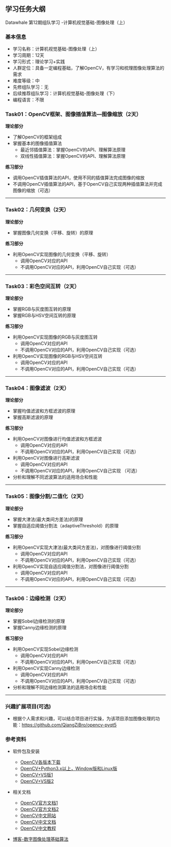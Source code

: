 ## 学习任务大纲
Datawhale 第12期组队学习 -计算机视觉基础-图像处理（上）

### 基本信息
* 学习名称：计算机视觉基础-图像处理（上）
* 学习周期：12天
* 学习形式：理论学习+实践
* 人群定位：具备一定编程基础，了解OpenCV，有学习和梳理图像处理算法的需求
* 难度等级：中
* 先修组队学习：无
* 后续推荐组队学习：计算机视觉基础-图像处理（下）
* 编程语言：不限

### Task01：OpenCV框架、图像插值算法—图像缩放（2天）

**理论部分**

* 了解OpenCV的框架组成
* 掌握基本的图像插值算法
  * 最近邻插值算法：掌握OpenCV的API、理解算法原理
  * 双线性插值算法：掌握OpenCV的API、理解算法原理

**练习部分**

* 调用OpenCV插值算法的API，使用不同的插值算法完成图像的缩放
* 不调用OpenCV插值算法的API，基于OpenCV自己实现两种插值算法并完成图像的缩放（可选）

---

### Task02：几何变换（2天）

**理论部分**

* 掌握图像几何变换（平移、旋转）的原理

**练习部分**

* 利用OpenCV实现图像的几何变换（平移、旋转）
  * 调用OpenCV对应的API
  * 不调用OpenCV对应的API，利用OpenCV自己实现（可选）
    
---
    
### Task03：彩色空间互转（2天）

**理论部分**

* 掌握RGB与灰度图互转的原理
* 掌握RGB与HSV空间互转的原理

**练习部分**

* 利用OpenCV实现图像的RGB与灰度图互转
  * 调用OpenCV对应的API
  * 不调用OpenCV对应的API，利用OpenCV自己实现（可选）
* 利用OpenCV实现图像的RGB与HSV空间互转
  * 调用OpenCV对应的API
  * 不调用OpenCV对应的API，利用OpenCV自己实现（可选）
  
--- 
 
### Task04：图像滤波（2天）

**理论部分**

* 掌握均值滤波和方框滤波的原理
* 掌握高斯滤波的原理

**练习部分**

* 利用OpenCV对图像进行均值滤波和方框滤波
  * 调用OpenCV对应的API
  * 不调用OpenCV对应的API，利用OpenCV自己实现（可选）
* 利用OpenCV对图像进行高斯滤波
  * 调用OpenCV对应的API
  * 不调用OpenCV对应的API，利用OpenCV自己实现 （可选）  
* 分析和理解不同滤波算法的适用场合和性能

---

### Task05：图像分割/二值化（2天）

**理论部分**

* 掌握大津法(最大类间方差法)的原理
* 掌握自适应阈值分割法（adaptiveThreshold）的原理

**练习部分**

* 利用OpenCV实现大津法(最大类间方差法)，对图像进行阈值分割
  * 调用OpenCV对应的API
  * 不调用OpenCV对应的API，利用OpenCV自己实现（可选）
* 利用OpenCV实现自适应阈值分割法，对图像进行阈值分割
  * 调用OpenCV对应的API
  * 不调用OpenCV对应的API，利用OpenCV自己实现（可选）

---

### Task06：边缘检测（2天）

**理论部分**

* 掌握Sobel边缘检测的原理
* 掌握Canny边缘检测的原理

**练习部分**

* 利用OpenCV实现Sobel边缘检测
  * 调用OpenCV对应的API
  * 不调用OpenCV对应的API，利用OpenCV自己实现（可选）
* 利用OpenCV实现Canny边缘检测
  * 调用OpenCV对应的API
  * 不调用OpenCV对应的API，利用OpenCV自己实现（可选）
* 分析和理解不同边缘检测算法的适用场合和性能
   
---
  
### 兴趣扩展项目(可选)
* 根据个人需求和兴趣，可以结合项目进行实操，为该项目添加图像处理的功能：https://github.com/QiangZiBro/opencv-pyqt5


###  参考资料
* 软件包及安装
  * [OpenCV各版本下载](https://opencv.org/releases/) 
  * [OpenCV+Python3.x以上，Window版和Linux版](https://github.com/vipstone/faceai/blob/master/doc/settingup.md)
  * [OpenCV+VS版1](https://blog.csdn.net/weixin_40647819/article/details/79938325)
  * [OpenCV+VS版2](http://notes.maxwi.com/2016/12/05/opencv-windows-env/)
  
* 相关文档
  * [OpenCV官方文档1](https://docs.opencv.org/3.0-last-rst/)
  * [OpenCV官方文档2](https://docs.opencv.org/3.1.0/index.html)
  * [OpenCV中文网站](http://wiki.opencv.org.cn/index.php/%E9%A6%96%E9%A1%B5)
  * [OpenCV中文文档](http://www.woshicver.com/)
  * [OpenCV中文教程](https://www.kancloud.cn/aollo/aolloopencv/269602)
* [博客-数字图像处理基础算法](https://blog.csdn.net/weixin_40647819/article/details/92719036)
